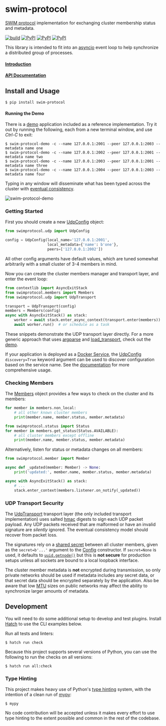 swim-protocol
=============

[SWIM protocol][0] implementation for exchanging cluster membership status and
metadata.

[![build](https://github.com/icgood/swim-protocol/actions/workflows/python-check.yml/badge.svg)](https://github.com/icgood/swim-protocol/actions/workflows/python-check.yml)
[![PyPI](https://img.shields.io/pypi/v/swim-protocol.svg)](https://pypi.python.org/pypi/swim-protocol)
[![PyPI](https://img.shields.io/pypi/pyversions/swim-protocol.svg)](https://pypi.python.org/pypi/swim-protocol)
[![PyPI](https://img.shields.io/pypi/l/swim-protocol.svg)](https://pypi.python.org/pypi/swim-protocol)

This library is intended to fit into an [asyncio][1] event loop to help
synchronize a distributed group of processes.

#### [Introduction](https://icgood.github.io/swim-protocol/intro.html)

#### [API Documentation](https://icgood.github.io/swim-protocol/)

## Install and Usage

```console
$ pip install swim-protocol
```

#### Running the Demo

There is a [demo][2] application included as a reference implementation. Try it
out by running the following, each from a new terminal window, and use _Ctrl-C_
to exit:

```console
$ swim-protocol-demo -c --name 127.0.0.1:2001 --peer 127.0.0.1:2003 --metadata name one
$ swim-protocol-demo -c --name 127.0.0.1:2002 --peer 127.0.0.1:2001 --metadata name two
$ swim-protocol-demo -c --name 127.0.0.1:2003 --peer 127.0.0.1:2001 --metadata name three
$ swim-protocol-demo -c --name 127.0.0.1:2004 --peer 127.0.0.1:2003 --metadata name four
```

Typing in any window will disseminate what has been typed across the cluster
with [eventual consistency][6].

![swim-protocol-demo](https://user-images.githubusercontent.com/438413/117895781-13f6b400-b28d-11eb-997d-d8b9dbc455cb.gif)

### Getting Started

First you should create a new [UdpConfig][100] object:

```python
from swimprotocol.udp import UdpConfig

config = UdpConfig(local_name='127.0.0.1:2001',
                   local_metadata={'name': b'one'},
                   peers=['127.0.0.1:2002'])
```

All other config arguments have default values, which are tuned somewhat
arbitrarily with a small cluster of 3-4 members in mind.

Now you can create the cluster members manager and transport layer, and enter
the event loop:

```python
from contextlib import AsyncExitStack
from swimprotocol.members import Members
from swimprotocol.udp import UdpTransport

transport = UdpTransport(config)
members = Members(config)
async with AsyncExitStack() as stack:
    worker = await stack.enter_async_context(transport.enter(members))
    await worker.run()  # or schedule as a task
```

These snippets demonstrate the UDP transport layer directly. For a more generic
approach that uses [argparse][11] and [load_transport][12], check out the
[demo][2].

If your application is deployed as a [Docker Service][13], the [UdpConfig][100]
`discovery=True` keyword argument can be used to discover configuration based
on the service name. See the [documentation][14] for more comprehensive usage.

### Checking Members

The [Members][101] object provides a few ways to check on the cluster and its
members:

```python
for member in members.non_local:
    # all other known cluster members
    print(member.name, member.status, member.metadata)

from swimprotocol.status import Status
for member in members.get_status(Status.AVAILABLE):
    # all cluster members except offline
    print(member.name, member.status, member.metadata)
```

Alternatively, listen for status or metadata changes on all members:

```python
from swimprotocol.member import Member

async def _updated(member: Member) -> None:
    print('updated:', member.name, member.status, member.metadata)

async with AsyncExitStack() as stack:
    # ...
    stack.enter_context(members.listener.on_notify(_updated))
```

### UDP Transport Security

The [UdpTransport][102] transport layer (the only included transport
implementation) uses salted [hmac][7] digests to sign each UDP packet payload.
Any UDP packets received that are malformed or have an invalid signature are
*silently* ignored. The eventual consistency model should recover from packet
loss.

The signatures rely on a [shared secret][8] between all cluster members, given
as the `secret=b'...'` argument to the [Config][100] constructor. If
`secret=None` is used, it defaults to [`uuid.getnode()`][9] but this is **not
secure** for production setups unless all sockets are bound to a local loopback
interface.

The cluster member metadata is **not** encrypted during transmission, so only
private networks should be used if metadata includes any secret data, or that
secret data should be encrypted separately by the application. Also be aware
that low [MTU][10] sizes on public networks may affect the ability to
synchronize larger amounts of metadata.

## Development

You will need to do some additional setup to develop and test plugins. Install
[Hatch][3] to use the CLI examples below.

Run all tests and linters:

```console
$ hatch run check
```

Because this project supports several versions of Python, you can use the
following to run the checks on all versions:

```console
$ hatch run all:check
```

### Type Hinting

This project makes heavy use of Python's [type hinting][4] system, with the
intention of a clean run of [mypy][5]:

```console
$ mypy
```

No code contribution will be accepted unless it makes every effort to use type
hinting to the extent possible and common in the rest of the codebase.

[0]: https://www.cs.cornell.edu/projects/Quicksilver/public_pdfs/SWIM.pdf
[1]: https://docs.python.org/3/library/asyncio.html
[2]: https://github.com/icgood/swim-protocol/blob/main/swimprotocol/demo/__init__.py
[3]: https://hatch.pypa.io/latest/install/
[4]: https://docs.python.org/3/library/typing.html
[5]: http://mypy-lang.org/
[6]: https://en.wikipedia.org/wiki/Eventual_consistency
[7]: https://docs.python.org/3/library/hmac.html
[8]: https://en.wikipedia.org/wiki/Shared_secret
[9]: https://docs.python.org/3/library/uuid.html#uuid.getnode
[10]: https://en.wikipedia.org/wiki/Maximum_transmission_unit
[11]: https://docs.python.org/3/library/argparse.html
[12]: https://icgood.github.io/swim-protocol/swimprotocol.html#swimprotocol.transport.load_transport
[13]: https://docs.docker.com/engine/swarm/how-swarm-mode-works/services/
[14]: https://icgood.github.io/swim-protocol/swimprotocol.udp.html#docker-services

[100]: https://icgood.github.io/swim-protocol/swimprotocol.udp.html#swimprotocol.udp.UdpConfig
[101]: https://icgood.github.io/swim-protocol/swimprotocol.html#swimprotocol.members.Member
[102]: https://icgood.github.io/swim-protocol/swimprotocol.udp.html#swimprotocol.udp.UdpTransport
